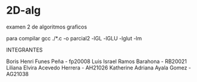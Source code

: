 # 2D-alg
examen 2 de algoritmos graficos

para compilar gcc ./*.c  -o parcial2 -lGL -lGLU -lglut -lm

INTEGRANTES

Boris Henri Funes Peña - fp20008
Luis Israel Ramos Barahona - RB20021
Liliana Elvira Acevedo Herrera - AH21026
Katherine Adriana Ayala Gomez - AG21038
